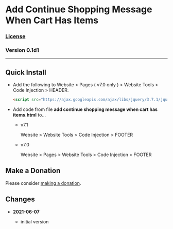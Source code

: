 # Add Continue Shopping Message When Cart Has Items

### [License][99]

### Version 0.1d1

---

## Quick Install

* Add the following to Website > Pages ( v7.0 only ) > Website Tools > Code
  Injection > HEADER.
  
  ```html
  <script src="https://ajax.googleapis.com/ajax/libs/jquery/3.7.1/jquery.min.js"></script>
  ```
  
* Add code from file **add continue shopping message when cart has items.html**
  to...
  
  * v7.1
  
    Website > Website Tools > Code Injection > FOOTER
    
  * v7.0
  
    Website > Pages > Website Tools > Code Injection > FOOTER

## Make a Donation

Please consider [making a donation](https://github.com/tomsWebConsulting/twcsl#make-a-donation).

## Changes

<!-- * **2021-05-19**

  * added a choice of paragraph styles
  * user can set store url slug
  * bumped version to [version]
  -->
* **2021-06-07**

  * initial version

[99]: https://github.com/tomsWebConsulting/twcsl/blob/main/LICENSE.txt#L1
